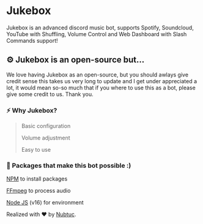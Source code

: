 # Jukebox
Jukebox is an advanced discord music bot, supports Spotify, Soundcloud, YouTube with Shuffling, Volume Control and Web Dashboard with Slash Commands support!


## ⚙️ Jukebox is an open-source but...

We love having Jukebox as an open-source, but you should awlays give credit sense this takes us very long to update and I get under appreciated a lot, it would mean so-so much that if you where to use this as a bot, please give some credit to us. Thank you.


### ⚡ Why Jukebox?

> Basic configuration
> 
> Volume adjustment
> 
> Easy to use



### 📑 Packages that make this bot possible :)

[NPM](https://www.npmjs.com) to install packages

[FFmpeg](https://www.ffmpeg.org) to process audio

[Node JS](https://nodejs.org/en/) (v16) for environment



Realized with ❤️ by [Nubtuc](https://github.com/TheodoreRomero).
